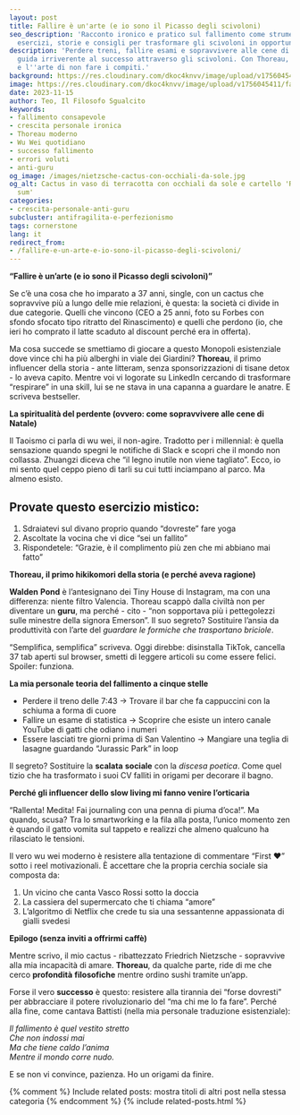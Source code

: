 ```yaml
---
layout: post
title: Fallire è un'arte (e io sono il Picasso degli scivoloni)
seo_description: 'Racconto ironico e pratico sul fallimento come strumento di crescita:
  esercizi, storie e consigli per trasformare gli scivoloni in opportunità creative.'
description: 'Perdere treni, fallire esami e sopravvivere alle cene di famiglia: una
  guida irriverente al successo attraverso gli scivoloni. Con Thoreau, cactus parlanti
  e l''arte di non fare i compiti.'
background: https://res.cloudinary.com/dkoc4knvv/image/upload/v1756045412/fail_600_dbf17q.jpg
image: https://res.cloudinary.com/dkoc4knvv/image/upload/v1756045411/fail_1600_ceuie0.webp
date: 2023-11-15
author: Teo, Il Filosofo Sgualcito
keywords:
- fallimento consapevole
- crescita personale ironica
- Thoreau moderno
- Wu Wei quotidiano
- successo fallimento
- errori voluti
- anti-guru
og_image: /images/nietzsche-cactus-con-occhiali-da-sole.jpg
og_alt: Cactus in vaso di terracotta con occhiali da sole e cartello 'Resisto ergo
  sum'
categories:
- crescita-personale-anti-guru
subcluster: antifragilita-e-perfezionismo
tags: cornerstone
lang: it
redirect_from:
- /fallire-e-un-arte-e-io-sono-il-picasso-degli-scivoloni/
---
```

**“Fallire è un’arte (e io sono il Picasso degli scivoloni)”**  

Se c’è una cosa che ho imparato a 37 anni, single, con un cactus che sopravvive più a lungo delle mie relazioni, è questa: la società ci divide in due categorie. Quelli che vincono (CEO a 25 anni, foto su Forbes con sfondo sfocato tipo ritratto del Rinascimento) e quelli che perdono (io, che ieri ho comprato il latte scaduto al discount perché era in offerta).  

Ma cosa succede se smettiamo di giocare a questo Monopoli esistenziale dove vince chi ha più alberghi in viale dei Giardini? **Thoreau**, il primo influencer della storia - ante litteram, senza sponsorizzazioni di tisane detox - lo aveva capito. Mentre voi vi logorate su LinkedIn cercando di trasformare “respirare” in una skill, lui se ne stava in una capanna a guardare le anatre. E scriveva bestseller.  

**La spiritualità del perdente (ovvero: come sopravvivere alle cene di Natale)**  

Il Taoismo ci parla di wu wei, il non-agire. Tradotto per i millennial: è quella sensazione quando spegni le notifiche di Slack e scopri che il mondo non collassa. Zhuangzi diceva che “il legno inutile non viene tagliato”. Ecco, io mi sento quel ceppo pieno di tarli su cui tutti inciampano al parco. Ma almeno esisto.  

## Provate questo esercizio mistico:  

1. Sdraiatevi sul divano proprio quando “dovreste” fare yoga  
2. Ascoltate la vocina che vi dice “sei un fallito”  
3. Rispondetele: “Grazie, è il complimento più zen che mi abbiano mai fatto”  

**Thoreau, il primo hikikomori della storia (e perché aveva ragione)**  

**Walden** **Pond** è l’antesignano dei Tiny House di Instagram, ma con una differenza: niente filtro Valencia. Thoreau scappò dalla civiltà non per diventare un **guru**, ma perché - cito - “non sopportava più i pettegolezzi sulle minestre della signora Emerson”. Il suo segreto? Sostituire l’ansia da produttività con l’arte del *guardare le formiche che trasportano briciole*.  

“Semplifica, semplifica” scriveva. Oggi direbbe: disinstalla TikTok, cancella 37 tab aperti sul browser, smetti di leggere articoli su come essere felici. Spoiler: funziona.  

**La mia personale teoria del fallimento a cinque stelle**  

- Perdere il treno delle 7:43 → Trovare il bar che fa cappuccini con la schiuma a forma di cuore  
- Fallire un esame di statistica → Scoprire che esiste un intero canale YouTube di gatti che odiano i numeri  
- Essere lasciati tre giorni prima di San Valentino → Mangiare una teglia di lasagne guardando “Jurassic Park” in loop  

Il segreto? Sostituire la **scalata** **sociale** con la *discesa poetica*. Come quel tizio che ha trasformato i suoi CV falliti in origami per decorare il bagno.  

**Perché gli influencer dello slow living mi fanno venire l’orticaria**  

“Rallenta! Medita! Fai journaling con una penna di piuma d’oca!”. Ma quando, scusa? Tra lo smartworking e la fila alla posta, l’unico momento zen è quando il gatto vomita sul tappeto e realizzi che almeno qualcuno ha rilasciato le tensioni.  

Il vero wu wei moderno è resistere alla tentazione di commentare “First ❤️” sotto i reel motivazionali. È accettare che la propria cerchia sociale sia composta da:  

1. Un vicino che canta Vasco Rossi sotto la doccia  
2. La cassiera del supermercato che ti chiama “amore”  
3. L’algoritmo di Netflix che crede tu sia una sessantenne appassionata di gialli svedesi  

**Epilogo (senza inviti a offrirmi caffè)**  

Mentre scrivo, il mio cactus - ribattezzato Friedrich Nietzsche - sopravvive alla mia incapacità di amare. **Thoreau**, da qualche parte, ride di me che cerco **profondità** **filosofiche** mentre ordino sushi tramite un’app.  

Forse il vero **successo** è questo: resistere alla tirannia dei “forse dovresti” per abbracciare il potere rivoluzionario del “ma chi me lo fa fare”. Perché alla fine, come cantava Battisti (nella mia personale traduzione esistenziale):  

*Il fallimento è quel vestito stretto*  
*Che non indossi mai*  
*Ma che tiene caldo l’anima*  
*Mentre il mondo corre nudo.*  

E se non vi convince, pazienza. Ho un origami da finire.

{% comment %} Include related posts: mostra titoli di altri post nella stessa categoria {% endcomment %}
{% include related-posts.html %}
